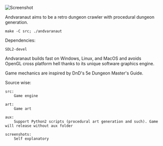![Screenshot](screenshots/2018-02-17-143059_600x300_scrot.png)

Andvaranaut aims to be a retro dungeon crawler with procedural dungeon generation.

    make -C src; ./andvaranaut

Dependencies:

    SDL2-devel

Andvaranaut builds fast on Windows, Linux, and MacOS and avoids OpenGL cross platform
hell thanks to its unique software graphics engine.

Game mechanics are inspired by DnD's 5e Dungeon Master's Guide.

Source wise:

    src:
        Game engine

    art:
        Game art

    aux:
        Support Python2 scripts (procedural art generation and such). Game will release without aux folder

    screenshots:
        Self explanatory
